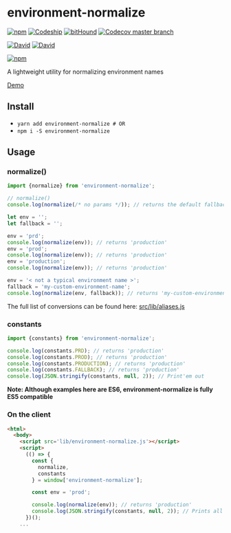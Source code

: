 # environment-normalize
[![npm](https://img.shields.io/npm/v/environment-normalize.svg)](https://www.npmjs.com/package/environment-normalize) [![Codeship](https://img.shields.io/codeship/fab2a050-810e-0134-279a-7e60ebb19227/master.svg)](https://app.codeship.com/projects/182146) [![bitHound](https://img.shields.io/bithound/code/github/n8io/environment-normalize.svg)](https://www.bithound.io/github/n8io/environment-normalize) [![Codecov master branch](https://img.shields.io/codecov/c/github/n8io/environment-normalize/master.svg)](https://codecov.io/gh/n8io/environment-normalize)

[![David](https://img.shields.io/david/n8io/environment-normalize.svg)](https://www.bithound.io/github/n8io/environment-normalize/master/dependencies/npm) [![David](https://img.shields.io/david/dev/n8io/environment-normalize.svg)](https://www.bithound.io/github/n8io/environment-normalize/master/dependencies/npm)

[![npm](https://nodei.co/npm/environment-normalize.png?downloads=true)](https://www.npmjs.com/package/environment-normalize)

A lightweight utility for normalizing environment names

[Demo](https://runkit.com/n8io/environment-normalize-v2-0-2)

## Install

* `yarn add environment-normalize # OR`
* `npm i -S environment-normalize`

## Usage

### normalize()

```javascript
import {normalize} from 'environment-normalize';

// normalize()
console.log(normalize(/* no params */)); // returns the default fallback: 'production'

let env = '';
let fallback = '';

env = 'prd';
console.log(normalize(env)); // returns 'production'
env = 'prod';
console.log(normalize(env)); // returns 'production'
env = 'production';
console.log(normalize(env)); // returns 'production'

env = '< not a typical environment name >';
fallback = 'my-custom-environment-name';
console.log(normalize(env, fallback)); // returns 'my-custom-environment-name'
```

The full list of conversions can be found here: [src/lib/aliases.js](src/lib/aliases.js)

### constants

```javascript
import {constants} from 'environment-normalize';

console.log(constants.PRD); // returns 'production'
console.log(constants.PROD); // returns 'production'
console.log(constants.PRODUCTION); // returns 'production'
console.log(constants.FALLBACK); // returns 'production'
console.log(JSON.stringify(constants, null, 2)); // Print'em out
```

**Note: Although examples here are ES6, environment-normalize is fully ES5 compatible**

### On the client

```html
<html>
  <body>
    <script src='lib/environment-normalize.js'></script>
    <script>
      (() => {
        const {
          normalize,
          constants
        } = window['environment-normalize'];

        const env = 'prod';

        console.log(normalize(env)); // returns 'production'
        console.log(JSON.stringify(constants, null, 2)); // Prints all the constants
      })();
    ...
```

